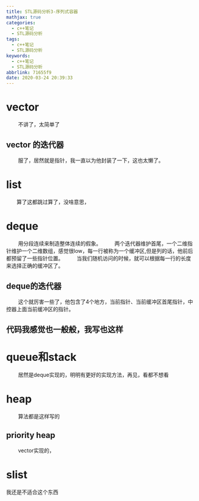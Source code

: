 ```yaml
---
title: STL源码分析3-序列式容器
mathjax: true
categories:
  - c++笔记
  - STL源码分析
tags:
  - c++笔记
  - STL源码分析
keywords:
  - c++笔记
  - STL源码分析
abbrlink: 71655f9
date: 2020-03-24 20:39:33
---
```


# vector
&emsp;&emsp; 不讲了，太简单了

## vector 的迭代器
&emsp;&emsp; 服了，居然就是指针，我一直以为他封装了一下，这也太懒了。

# list
&emsp;&emsp;算了这都跳过算了，没啥意思，

# deque
&emsp;&emsp; 用分段连续来制造整体连续的假象。
&emsp;&emsp; 两个迭代器维护首尾，一个二维指针维护一个二维数组，感觉很low，每一行被称为一个缓冲区,但是列的话，他前后都预留了一些指针位置。
&emsp;&emsp; 当我们随机访问的时候，就可以根据每一行的长度来选择正确的缓冲区了。
## deque的迭代器
&emsp;&emsp; 这个就厉害一些了，他包含了4个地方，当前指针、当前缓冲区首尾指针，中控器上面当前缓冲区的指针。
## 代码我感觉也一般般，我写也这样

# queue和stack
&emsp;&emsp; 居然是deque实现的，明明有更好的实现方法，再见，看都不想看

# heap
&emsp;&emsp; 算法都是这样写的
## priority heap
&emsp;&emsp; vector实现的，

# slist
我还是不适合这个东西
